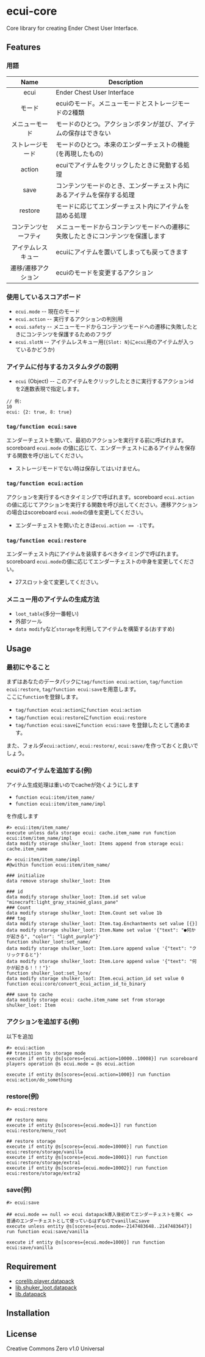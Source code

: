 ecui-core
==

Core library for creating Ender Chest User Interface.

## Features

### 用語

| Name | Description |
|:-:|-|
| ecui | Ender Chest User Interface |
| モード | ecuiのモード。メニューモードとストレージモードの2種類|
| メニューモード | モードのひとつ。アクションボタンが並び、アイテムの保存はできない |
| ストレージモード | モードのひとつ。本来のエンダーチェストの機能(を再現したもの) |
| action | ecuiでアイテムをクリックしたときに発動する処理 |
| save | コンテンツモードのとき、エンダーチェスト内にあるアイテムを保存する処理 |
| restore | モードに応じてエンダーチェスト内にアイテムを詰める処理 |
| コンテンツセーフティ | メニューモードからコンテンツモードへの遷移に失敗したときにコンテンツを保護します |
| アイテムレスキュー | ecuiにアイテムを置いてしまっても戻ってきます |
| 遷移/遷移アクション | ecuiのモードを変更するアクション |

### 使用しているスコアボード

- `ecui.mode` -- 現在のモード
- `ecui.action` -- 実行するアクションの判別用
- `ecui.safety` -- メニューモードからコンテンツモードへの遷移に失敗したときにコンテンツを保護するためのフラグ
- `ecui.slotN` -- アイテムレスキュー用(`{Slot: N}`に`ecui`用のアイテムが入っているかどうか)

### アイテムに付与するカスタムタグの説明
- `ecui` (Object) -- このアイテムをクリックしたときに実行するアクションidを2進数表現で指定します。  
```
// 例:
10
ecui: {2: true, 8: true}
```

### `tag/function ecui:save`
エンダーチェストを開いて、最初のアクションを実行する前に呼ばれます。scoreboard `ecui.mode` の値に応じて、エンダーチェストにあるアイテムを保存する関数を呼び出してください。

- ストレージモードでない時は保存してはいけません。

### `tag/function ecui:action`
アクションを実行するべきタイミングで呼ばれます。scoreboard `ecui.action`の値に応じてアクションを実行する関数を呼び出してください。遷移アクションの場合はscoreboard `ecui.mode`の値を変更してください。

- エンダーチェストを開いたときは`ecui.action == -1`です。

### `tag/function ecui:restore`
エンダーチェスト内にアイテムを装填するべきタイミングで呼ばれます。scoreboard `ecui.mode`の値に応じてエンダーチェストの中身を変更してください。

- 27スロット全て変更してください。

### メニュー用のアイテムの生成方法
- `loot_table`(多分一番軽い)
- 外部ツール
- `data modify`など`storage`を利用してアイテムを構築する(おすすめ)

## Usage

### 最初にやること
まずはあなたのデータパックに`tag/function ecui:action`, `tag/function ecui:restore`, `tag/function ecui:save`を用意します。  
ここに`function`を登録します。  
- `tag/function ecui:action`に`function ecui:action`
- `tag/function ecui:restore`に`function ecui:restore`
- `tag/function ecui:save`に`function ecui:save`
を登録したとして進めます。

また、フォルダ`ecui:action/`, `ecui:restore/`, `ecui:save/`を作っておくと良いでしょう。

### ecuiのアイテムを追加する(例)

アイテム生成処理は重いのでcacheが効くようにします

- `function ecui:item/item_name/`
- `function ecui:item/item_name/impl`

を作成します

```mcfunction
#> ecui:item/item_name/
execute unless data storage ecui: cache.item_name run function ecui:item/item_name/impl
data modify storage shulker_loot: Items append from storage ecui: cache.item_name
```
```mcfunction
#> ecui:item/item_name/impl
#@within function ecui:item/item_name/

### initialize
data remove storage shulker_loot: Item

### id
data modify storage shulker_loot: Item.id set value "minecraft:light_gray_stained_glass_pane"
### Count
data modify storage shulker_loot: Item.Count set value 1b
### tag
data modify storage shulker_loot: Item.tag.Enchantments set value [{}]
data modify storage shulker_loot: Item.Name set value '{"text": "●何かが起きる", "color": "light_purple"}'
function shulker_loot:set_name/
data modify storage shulker_loot: Item.Lore append value '{"text": "クリックすると"}'
data modify storage shulker_loot: Item.Lore append value '{"text": "何かが起きる！！！"}'
function shulker_loot:set_lore/
data modify storage shulker_loot: Item.ecui_action_id set value 0
function ecui:core/convert_ecui_action_id_to_binary

### save to cache
data modify storage ecui: cache.item_name set from storage shulker_loot: Item
```

### アクションを追加する(例)

以下を追加
```mcfunction
#> ecui:action
## transition to storage mode
execute if entity @s[scores={ecui.action=10000..10008}] run scoreboard players operation @s ecui.mode = @s ecui.action

execute if entity @s[scores={ecui.action=1000}] run function ecui:action/do_something
```

### restore(例)

```mcfunction
#> ecui:restore

## restore menu
execute if entity @s[scores={ecui.mode=1}] run function ecui:restore/menu_root

## restore storage
execute if entity @s[scores={ecui.mode=10000}] run function ecui:restore/storage/vanilla
execute if entity @s[scores={ecui.mode=10001}] run function ecui:restore/storage/extra1
execute if entity @s[scores={ecui.mode=10002}] run function ecui:restore/storage/extra2
```

### save(例)
```mcfunction
#> ecui:save

## ecui.mode == null => ecui datapack導入後初めてエンダーチェストを開く => 普通のエンダーチェストとして使っているはずなのでvanillaにsave
execute unless entity @s[scores={ecui.mode=-2147483648..2147483647}] run function ecui:save/vanilla

execute if entity @s[scores={ecui.mode=1000}] run function ecui:save/vanilla
```


## Requirement

- [corelib.player.datapack](https://github.com/a-happin/corelib.player.datapack)
- [lib.shuker_loot.datapack](https://github.com/a-happin/lib.shulker_loot.datapack)
- [lib.datapack](https://github.com/a-happin/lib.datapack)

## Installation

## License
Creative Commons Zero v1.0 Universal
